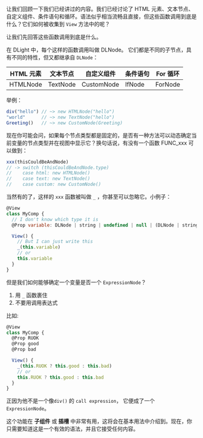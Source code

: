 让我们回顾一下我们已经讲过的内容。我们已经讨论了 HTML 元素、文本节点、自定义组件、条件语句和循环。语法似乎相当流畅且直接，但这些函数调用到底是什么？它们如何被收集到 `View` 方法中的呢？

让我们先回答这些函数调用到底是什么。

在 DLight 中，每个这样的函数调用叫做 DLNode。 它们都是不同的子节点，具有不同的特性，但又都继承自 `DLNode`：


| HTML 元素 | 文本节点 | 自定义组件 | 条件语句 | For 循环 |
| ----------- | ---------- | ------------ | ---------- | ---------- |
| HTMLNode  | TextNode | CustomNode | IfNode   | ForNode  |

举例：

```js
div("hello") // ~> new HTMLNode("hello")
"world"      // ~> new TextNode("hello")
Greeting()   // ~> new CustomNode(Greeting)
```

现在你可能会问，如果每个节点类型都是固定的，是否有一种方法可以动态确定当前变量的节点类型并在视图中显示它？换句话说，有没有一个函数 FUNC_xxx 可以做到：

```js
xxx(thisCouldBeAndNode) 
// -> switch (thisCouldBeAndNode.type)
//    case html: new HTMLNode()
//    case text: new TextNode()
//    case custom: new CustomNode()
```

当然有的了，这样的 `xxx` 函数被叫做 `_` ，你甚至可以忽略它。小例子：

```js
@View
class MyComp {
  // I don't know which type it is
  @Prop variable: DLNode | string | undefined | null | (DLNode | string | undefined | null)[]

  View() {
    // But I can just write this
    _(this.variable)
    // or
    this.variable
  }
}
```

但是我们如何能够确定一个变量是否一个 `ExpressionNode`？

1. 用 `_` 函数裹住
2. 不要用调用表达式

比如:

```js
@View
class MyComp {
  @Prop RUOK
  @Prop good
  @Prop bad

  View() {
    _(this.RUOK ? this.good : this.bad)
    // or
    this.RUOK ? this.good : this.bad
  }
}
```

正因为他不是一个像`div()` 的 `call expression`， 它便成了一个 `ExpressionNode`。

这个功能在 **子组件** 或 **插槽** 中非常有用，这将会在基本用法中介绍到。现在，你只需要知道这是一个有效的语法，并且它接受任何内容。
